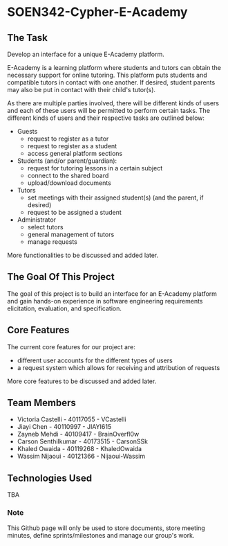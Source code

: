 # SOEN342-Cypher-E-Academy  

## The Task 

  Develop an interface for a unique E-Academy platform. 
  
  E-Academy is a learning platform where students and tutors can obtain the necessary support for online tutoring. This platform puts students and compatible tutors in contact with one another. If desired, student parents may also be put in contact with their child's tutor(s).
  
  As there are multiple parties involved, there will be different kinds of users and each of these users will be permitted to perform certain tasks. The different kinds of users and their respective tasks are outlined below:
- Guests
  - request to register as a tutor
  - request to register as a student
  - access general platform sections
- Students (and/or parent/guardian):
  - request for tutoring lessons in a certain subject
  - connect to the shared board
  - upload/download documents
- Tutors
  - set meetings with their assigned student(s) (and the parent, if desired)
  - request to be assigned a student
- Administrator
  - select tutors
  - general management of tutors 
  - manage requests 

More functionalities to be discussed and added later. 

## The Goal Of This Project 

  The goal of this project is to build an interface for an E-Academy platform and gain hands-on experience in software engineering requirements elicitation, evaluation, and specification. 
  
## Core Features

  The current core features for our project are: 
- different user accounts for the different types of users 
- a request system which allows for receiving and attribution of requests

More core features to be discussed and added later. 

## Team Members
- Victoria Castelli - 40117055 - VCastelli 
- Jiayi Chen - 40110997 - JIAYI615
- Zayneb Mehdi - 40109417 - BrainOverfl0w
- Carson Senthilkumar - 40173515 - CarsonSSk
- Khaled Owaida - 40119268 - KhaledOwaida
- Wassim Nijaoui - 40121366 - Nijaoui-Wassim

## Technologies Used

  TBA

### Note

  This Github page will only be used to store documents, store meeting minutes, define sprints/milestones and manage our group's work. 
